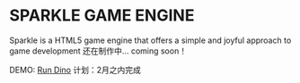 # SPARKLE GAME ENGINE


Sparkle is a HTML5 game engine that offers a simple and joyful approach to game development
还在制作中... coming soon！

DEMO: [Run Dino](https://sparklejs.axolotlpower.com/)
计划：2月之内完成
